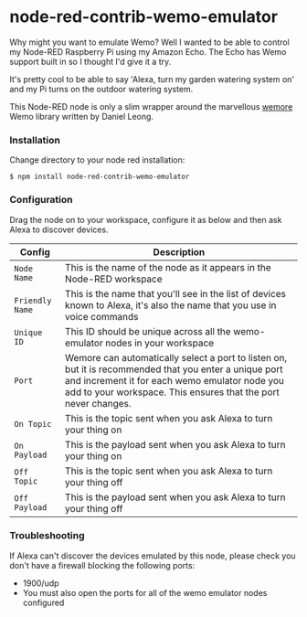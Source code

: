 # node-red-contrib-wemo-emulator

Why might you want to emulate Wemo?  Well I wanted to be able to control my Node-RED Raspberry Pi using my Amazon Echo. The
Echo has Wemo support built in so I thought I'd give it a try.

It's pretty cool to be able to say 'Alexa, turn my garden watering system on' and my Pi turns on the outdoor watering system.

This Node-RED node is only a slim wrapper around the marvellous [wemore](https://github.com/dhleong/wemore) Wemo library written by Daniel Leong.

### Installation

Change directory to your node red installation:

    $ npm install node-red-contrib-wemo-emulator

### Configuration

Drag the node on to your workspace, configure it as below and then ask Alexa to discover devices.


| Config  | Description                                                              |
| --------------- | ------------------------------------------------------------------------ |
| `Node Name`       | This is the name of the node as it appears in the Node-RED workspace |
| `Friendly Name`   | This is the name that you'll see in the list of devices known to Alexa, it's also the name that you use in voice commands |
| `Unique ID`   | This ID should be unique across all the wemo-emulator nodes in your workspace |
| `Port`   | Wemore can automatically select a port to listen on, but it is recommended that you enter a unique port and increment it for each wemo emulator node you add to your workspace. This ensures that the port never changes. |
| `On Topic`   | This is the topic sent when you ask Alexa to turn your thing on |
| `On Payload`   | This is the payload sent when you ask Alexa to turn your thing on |
| `Off Topic`   | This is the topic sent when you ask Alexa to turn your thing off |
| `Off Payload`   | This is the payload sent when you ask Alexa to turn your thing off |

### Troubleshooting
If Alexa can't discover the devices emulated by this node, please check you don't have a firewall blocking the following ports:
 - 1900/udp
 - You must also open the ports for all of the wemo emulator nodes configured


